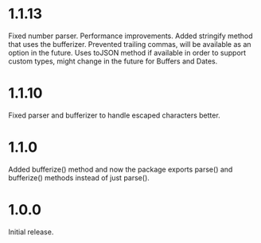 # 1.1.13
Fixed number parser.
Performance improvements.
Added stringify method that uses the bufferizer.
Prevented trailing commas, will be available as an option in the future.
Uses toJSON method if available in order to support custom types, might change in the future for Buffers and Dates.
# 1.1.10
Fixed parser and bufferizer to handle escaped characters better.
# 1.1.0
Added bufferize() method and now the package exports parse() and bufferize() methods instead of just parse().
# 1.0.0
Initial release.